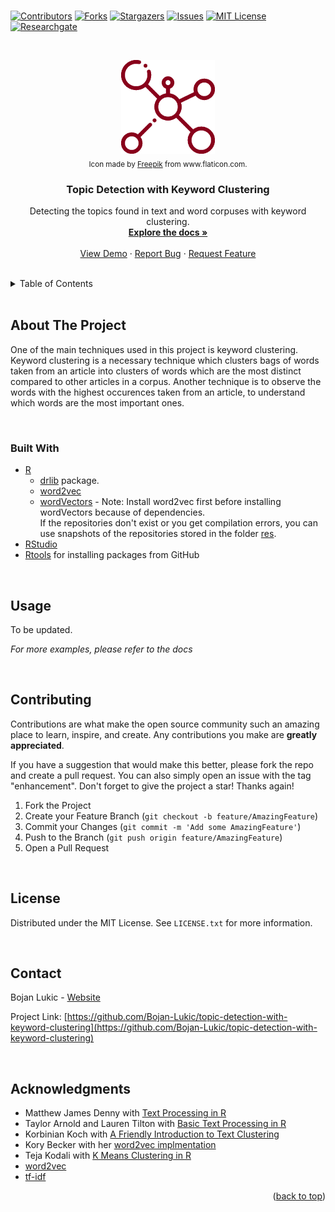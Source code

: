 <div id="top"></div>

<br />

<!-- PROJECT SHIELDS -->
<!--
*** I'm using markdown "reference style" links for readability.
*** Reference links are enclosed in brackets [ ] instead of parentheses ( ).
*** See the bottom of this document for the declaration of the reference variables
*** for contributors-url, forks-url, etc. This is an optional, concise syntax you may use.
*** https://www.markdownguide.org/basic-syntax/#reference-style-links
-->
[![Contributors][contributors-shield]][contributors-url]
[![Forks][forks-shield]][forks-url]
[![Stargazers][stars-shield]][stars-url]
[![Issues][issues-shield]][issues-url]
[![MIT License][license-shield]][license-url]
[![Researchgate][researchgate-shield]][researchgate-url]



<!-- PROJECT LOGO -->
<br />
<div align="center">
  <figure>
    <a href="https://github.com/Bojan-Lukic/topic-detection-with-keyword-clustering">
      <img src="res/logo.png" alt="Logo" width="150" height="150">
    </a><br />
    <figcaption><sub>Icon made by <a href="https://www.flaticon.com/authors/freepik">Freepik</a> from www.flaticon.com.</sub></figcaption>
  </figure>

<h3 align="center">Topic Detection with Keyword Clustering</h3>

  <p align="center">
    Detecting the topics found in text and word corpuses with keyword clustering.
    <br />
    <a href="https://github.com/Bojan-Lukic/topic-detection-with-keyword-clustering/tree/main/doc"><strong>Explore the docs »</strong></a>
    <br />
    <br />
    <a href="https://github.com/Bojan-Lukic/topic-detection-with-keyword-clustering/tree/main/src">View Demo</a>
    ·
    <a href="https://github.com/Bojan-Lukic/topic-detection-with-keyword-clustering/issues">Report Bug</a>
    ·
    <a href="https://github.com/Bojan-Lukic/topic-detection-with-keyword-clustering/issues">Request Feature</a>
  </p>
</div>

<br />



<!-- TABLE OF CONTENTS -->
<details>
  <summary>Table of Contents</summary>
  <ol>
    <li>
      <a href="#about-the-project">About The Project</a>
      <ul>
        <li><a href="#built-with">Built With</a></li>
      </ul>
    </li>
    <!-- <li>
      <a href="#getting-started">Getting Started</a>
      <ul>
        <li><a href="#prerequisites">Prerequisites</a></li>
        <li><a href="#installation">Installation</a></li>
      </ul>
    </li> -->
    <li><a href="#usage">Usage</a></li>
    <!-- <li><a href="#roadmap">Roadmap</a></li> -->
    <li><a href="#contributing">Contributing</a></li>
    <li><a href="#license">License</a></li>
    <li><a href="#contact">Contact</a></li>
    <li><a href="#acknowledgments">Acknowledgments</a></li>
  </ol>
</details>

<br />



<!-- ABOUT THE PROJECT -->
## About The Project

One of the main techniques used in this project is keyword clustering. Keyword clustering is a necessary technique which clusters bags of words taken from an article into clusters of words which are the most distinct compared to other articles in a corpus. Another technique is to observe the words with the highest occurences taken from an article, to understand which words are the most important ones.

<br />


### Built With

* [R](https://www.r-project.org/)
  * [drlib](https://github.com/dgrtwo/drlib) package.
  * [word2vec](https://cran.r-project.org/web/packages/word2vec/readme/README.html) 
  * [wordVectors](https://github.com/cpeeples/wordVectors) - Note: Install word2vec first before installing wordVectors because of dependencies. <br />
    If the repositories don't exist or you get compilation errors, you can use snapshots of the repositories stored in the folder <a href="https://github.com/Bojan-Lukic/topic-detection-with-keyword-clustering/tree/main/res">res</a>.
* [RStudio](https://www.rstudio.com/)
* [Rtools](https://cran.r-project.org/bin/windows/Rtools/rtools40.html) for installing packages from GitHub

<br />


<!-- GETTING STARTED -->
<!--
## Getting Started

This is an example of how you may give instructions on setting up your project locally.
To get a local copy up and running follow these simple example steps.

### Prerequisites

This is an example of how to list things you need to use the software and how to install them.
* npm
  ```sh
  npm install npm@latest -g
  ```

### Installation

1. Get a free API Key at [https://example.com](https://example.com)
2. Clone the repo
   ```sh
   git clone https://github.com/github_username/repo_name.git
   ```
3. Install NPM packages
   ```sh
   npm install
   ```
4. Enter your API in `config.js`
   ```js
   const API_KEY = 'ENTER YOUR API';
   ```

<br />
-->



<!-- USAGE EXAMPLES -->
## Usage

To be updated.

_For more examples, please refer to the docs_

<br />



<!-- ROADMAP -->
<!--
## Roadmap

- [] Feature 1
- [] Feature 2
- [] Feature 3
    - [] Nested Feature

See the [open issues](https://github.com/github_username/repo_name/issues) for a full list of proposed features (and known issues).

<br />
-->



<!-- CONTRIBUTING -->
## Contributing

Contributions are what make the open source community such an amazing place to learn, inspire, and create. Any contributions you make are **greatly appreciated**.

If you have a suggestion that would make this better, please fork the repo and create a pull request. You can also simply open an issue with the tag "enhancement".
Don't forget to give the project a star! Thanks again!

1. Fork the Project
2. Create your Feature Branch (`git checkout -b feature/AmazingFeature`)
3. Commit your Changes (`git commit -m 'Add some AmazingFeature'`)
4. Push to the Branch (`git push origin feature/AmazingFeature`)
5. Open a Pull Request

<br />



<!-- LICENSE -->
## License

Distributed under the MIT License. See `LICENSE.txt` for more information.

<br />



<!-- CONTACT -->
## Contact

Bojan Lukic - [Website](https://www.bojanlukic.com/)

Project Link: [https://github.com/Bojan-Lukic/topic-detection-with-keyword-clustering](https://github.com/Bojan-Lukic/topic-detection-with-keyword-clustering)

<br />



<!-- ACKNOWLEDGMENTS -->
## Acknowledgments

* Matthew James Denny with [Text Processing in R](https://www.mjdenny.com/Text_Processing_In_R.html)
* Taylor Arnold and Lauren Tilton with [Basic Text Processing in R](https://programminghistorian.org/en/lessons/basic-text-processing-in-r)
* Korbinian Koch with [A Friendly Introduction to Text Clustering](https://towardsdatascience.com/a-friendly-introduction-to-text-clustering-fa996bcefd04)
* Kory Becker with her [word2vec implmentation](https://gist.github.com/primaryobjects/8038d345aae48ae48988906b0525d175)
* Teja Kodali with [K Means Clustering in R](https://www.r-bloggers.com/2015/12/k-means-clustering-in-r/)
* [word2vec](https://code.google.com/archive/p/word2vec/)
* [tf-idf](http://www.tfidf.com/)

<p align="right">(<a href="#top">back to top</a>)</p>



<!-- MARKDOWN LINKS & IMAGES -->
<!-- https://www.markdownguide.org/basic-syntax/#reference-style-links -->
[contributors-shield]: https://img.shields.io/github/contributors/Bojan-Lukic/topic-detection-with-keyword-clustering.svg?style=for-the-badge
[contributors-url]: https://github.com/Bojan-Lukic/topic-detection-with-keyword-clustering/graphs/contributors
[forks-shield]: https://img.shields.io/github/forks/Bojan-Lukic/topic-detection-with-keyword-clustering.svg?style=for-the-badge
[forks-url]: https://github.com/Bojan-Lukic/topic-detection-with-keyword-clustering/network/members
[stars-shield]: https://img.shields.io/github/stars/Bojan-Lukic/topic-detection-with-keyword-clustering.svg?style=for-the-badge
[stars-url]: https://github.com/Bojan-Lukic/topic-detection-with-keyword-clustering/stargazers
[issues-shield]: https://img.shields.io/github/issues/Bojan-Lukic/topic-detection-with-keyword-clustering.svg?style=for-the-badge
[issues-url]: https://github.com/Bojan-Lukic/topic-detection-with-keyword-clustering/issues
[license-shield]: https://img.shields.io/github/license/Bojan-Lukic/topic-detection-with-keyword-clustering.svg?style=for-the-badge
[license-url]: https://github.com/Bojan-Lukic/topic-detection-with-keyword-clustering/blob/master/LICENSE.txt
[researchgate-shield]: https://img.shields.io/badge/-ReearchGate-grey?style=for-the-badge&logo=researchgate
[researchgate-url]: https://www.researchgate.net/profile/Bojan_Lukic2
[product-screenshot]: images/screenshot.png
